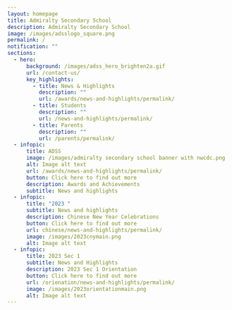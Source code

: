 ```yaml
---
layout: homepage
title: Admiralty Secondary School
description: Admiralty Secondary School
image: /images/adsslogo_square.png
permalink: /
notification: ""
sections:
  - hero:
      background: /images/adss_hero_brighten2a.gif
      url: /contact-us/
      key_highlights:
        - title: News & Highlights
          description: ""
          url: /awards/news-and-highlights/permalink/
        - title: Students
          description: ""
          url: /news-and-highlights/permalink/
        - title: Parents
          description: ""
          url: /parents/permalink/
  - infopic:
      title: ADSS
      image: /images/admiralty secondary school banner with nwcdc.png
      alt: Image alt text
      url: /awards/news-and-highlights/permalink/
      button: Click here to find out more
      description: Awards and Achievements
      subtitle: News and highlights
  - infopic:
      title: "2023 "
      subtitle: News and highlights
      description: Chinese New Year Celebrations
      button: Click here to find out more
      url: chinese/news-and-highlights/permalink/
      image: /images/2023cnymain.png
      alt: Image alt text
  - infopic:
      title: 2023 Sec 1
      subtitle: News and Highlights
      description: 2023 Sec 1 Orientation
      button: Click here to find out more
      url: /orienation/news-and-highlights/permalink/
      image: /images/2023orientationmain.png
      alt: Image alt text
---
```

